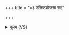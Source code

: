 +++
title = "०३ उत्तिष्ठन्नोजसा सह"

+++
<details><summary>मूलम् (VS)</summary>

उ॑त्तिष्ठ॒न्नोज॑सा स॒ह पी॒त्वी शिप्रे॑ अवेपयः।  
सोम॑मिन्द्र च॒मू सु॒तम् ॥
</details>